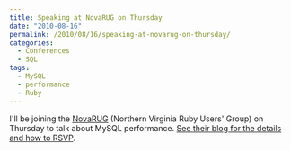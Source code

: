 ```yaml
---
title: Speaking at NovaRUG on Thursday
date: "2010-08-16"
permalink: /2010/08/16/speaking-at-novarug-on-thursday/
categories:
  - Conferences
  - SQL
tags:
  - MySQL
  - performance
  - Ruby
---
```

I'll be joining the [NovaRUG][1] (Northern Virginia Ruby Users' Group) on Thursday to talk about MySQL performance. [See their blog for the details and how to RSVP][2].

 [1]: http://novarug.org/
 [2]: http://novarug.org/articles/2010/08/12/mysql-performance-for-rails-the-new-reality-by-baron-schwart
